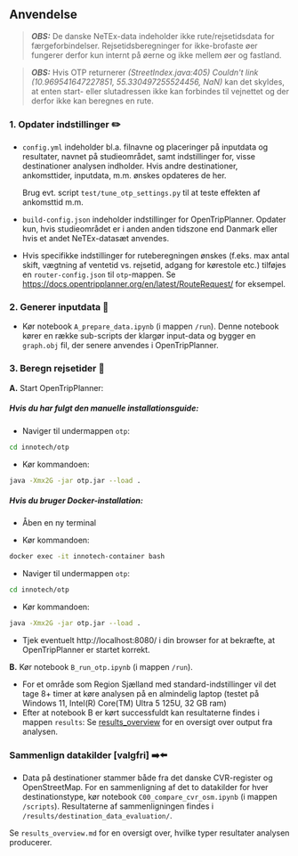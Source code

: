 
## Anvendelse

> **_OBS:_**  De danske NeTEx-data indeholder ikke rute/rejsetidsdata for færgeforbindelser. Rejsetidsberegninger for ikke-brofaste øer fungerer derfor kun internt på øerne og ikke mellem øer og fastland.

> **_OBS:_**  Hvis OTP returnerer *(StreetIndex.java:405) Couldn't link (10.969541647227851, 55.330497255524456, NaN)* kan det skyldes, at enten start- eller slutadressen ikke kan forbindes til vejnettet og der derfor ikke kan beregnes en rute.

### 1. Opdater indstillinger :pencil2:

* ``config.yml`` indeholder bl.a. filnavne og placeringer på inputdata og resultater, navnet på studieområdet, samt indstillinger for, visse destinationer analysen indholder.
Hvis andre destinationer, ankomsttider, inputdata, m.m. ønskes opdateres de her. 

    Brug evt. script ```test/tune_otp_settings.py``` til at teste effekten af ankomsttid m.m.

* ``build-config.json`` indeholder indstillinger for OpenTripPlanner. Opdater kun, hvis studieområdet er i anden anden tidszone end Danmark eller hvis et andet NeTEx-datasæt anvendes.

* Hvis specifikke indstillinger for ruteberegningen ønskes (f.eks. max antal skift, vægtning af ventetid vs. rejsetid, adgang for kørestole etc.) tilføjes en ``router-config.json`` til ``otp``-mappen. Se https://docs.opentripplanner.org/en/latest/RouteRequest/ for eksempel.


### 2. Generer inputdata :arrows_counterclockwise:

- Kør notebook ``A_prepare_data.ipynb`` (i mappen ``/run``).
Denne notebook kører en række sub-scripts der klargør input-data og bygger en ``graph.obj`` fil, der senere anvendes i OpenTripPlanner.

### 3. Beregn rejsetider :bus:

**A.** Start OpenTripPlanner:

##### Hvis du har fulgt den manuelle installationsguide:

* Naviger til undermappen ``otp``:

```bash
cd innotech/otp
```

* Kør kommandoen:
```bash
java -Xmx2G -jar otp.jar --load .
```

##### Hvis du bruger Docker-installation:

* Åben en ny terminal

* Kør kommandoen:

```bash
docker exec -it innotech-container bash
```

* Naviger til undermappen ``otp``:

```bash
cd innotech/otp
```

* Kør kommandoen:

```bash
java -Xmx2G -jar otp.jar --load .
```

- Tjek eventuelt http://localhost:8080/ i din browser for at bekræfte, at OpenTripPlanner er startet korrekt.

**B.** Kør notebook ``B_run_otp.ipynb`` (i mappen ``/run``).

- For et område som Region Sjælland med standard-indstillinger vil det tage 8+ timer at køre analysen på en almindelig laptop (testet på  Windows 11, Intel(R) Core(TM) Ultra 5 125U, 32 GB ram)
- Efter at notebook B er kørt successfuldt kan resultaterne findes i mappen ``results``: Se [results_overview](results_overview.md) for en oversigt over output fra analysen.

 
### Sammenlign datakilder [valgfri] :arrow_right::arrow_left:

- Data på destinationer stammer både fra det danske CVR-register og OpenStreetMap. For en sammenligning af det to datakilder for hver destinationstype, kør notebook ``C00_compare_cvr_osm.ipynb`` (i mappen ``/scripts``). Resultaterne af sammenligningen findes i ``/results/destination_data_evaluation/``.

Se ``results_overview.md`` for en oversigt over, hvilke typer resultater analysen producerer.

